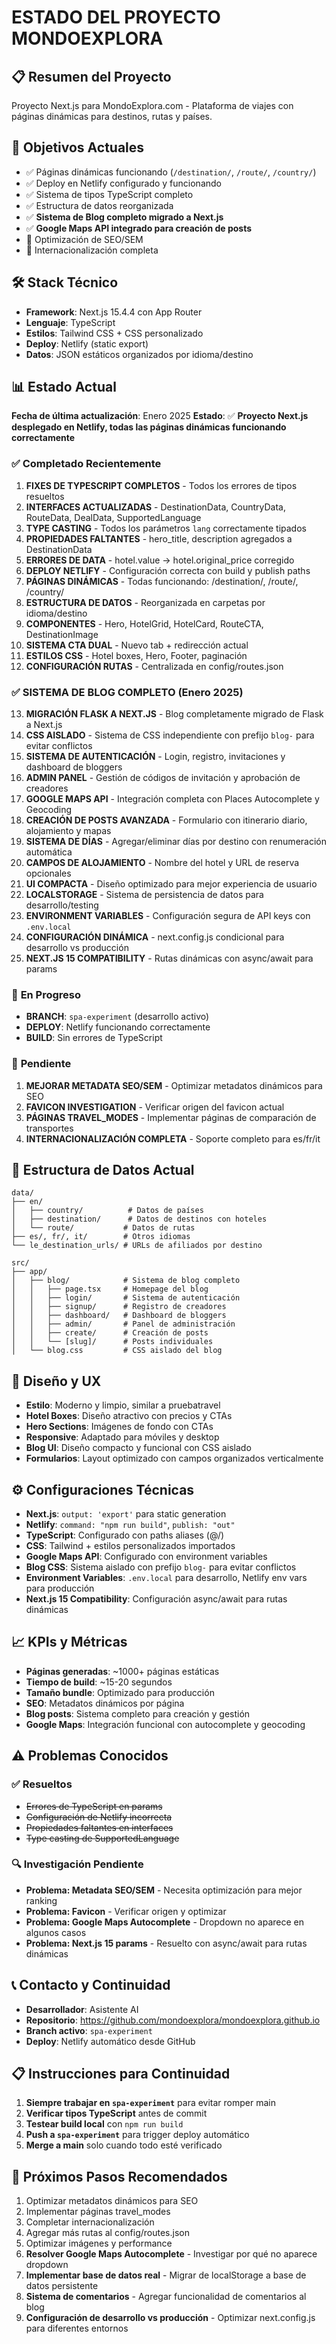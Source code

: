 # ESTADO DEL PROYECTO MONDOEXPLORA

## 📋 **Resumen del Proyecto**
Proyecto Next.js para MondoExplora.com - Plataforma de viajes con páginas dinámicas para destinos, rutas y países.

## 🎯 **Objetivos Actuales**
- ✅ Páginas dinámicas funcionando (`/destination/`, `/route/`, `/country/`)
- ✅ Deploy en Netlify configurado y funcionando
- ✅ Sistema de tipos TypeScript completo
- ✅ Estructura de datos reorganizada
- ✅ **Sistema de Blog completo migrado a Next.js**
- ✅ **Google Maps API integrado para creación de posts**
- 🔄 Optimización de SEO/SEM
- 🔄 Internacionalización completa

## 🛠️ **Stack Técnico**
- **Framework**: Next.js 15.4.4 con App Router
- **Lenguaje**: TypeScript
- **Estilos**: Tailwind CSS + CSS personalizado
- **Deploy**: Netlify (static export)
- **Datos**: JSON estáticos organizados por idioma/destino

## 📊 **Estado Actual**
**Fecha de última actualización**: Enero 2025
**Estado**: ✅ **Proyecto Next.js desplegado en Netlify, todas las páginas dinámicas funcionando correctamente**

### ✅ **Completado Recientemente**
1. **FIXES DE TYPESCRIPT COMPLETOS** - Todos los errores de tipos resueltos
2. **INTERFACES ACTUALIZADAS** - DestinationData, CountryData, RouteData, DealData, SupportedLanguage
3. **TYPE CASTING** - Todos los parámetros `lang` correctamente tipados
4. **PROPIEDADES FALTANTES** - hero_title, description agregados a DestinationData
5. **ERRORES DE DATA** - hotel.value → hotel.original_price corregido
6. **DEPLOY NETLIFY** - Configuración correcta con build y publish paths
7. **PÁGINAS DINÁMICAS** - Todas funcionando: /destination/, /route/, /country/
8. **ESTRUCTURA DE DATOS** - Reorganizada en carpetas por idioma/destino
9. **COMPONENTES** - Hero, HotelGrid, HotelCard, RouteCTA, DestinationImage
10. **SISTEMA CTA DUAL** - Nuevo tab + redirección actual
11. **ESTILOS CSS** - Hotel boxes, Hero, Footer, paginación
12. **CONFIGURACIÓN RUTAS** - Centralizada en config/routes.json

### ✅ **SISTEMA DE BLOG COMPLETO** (Enero 2025)
13. **MIGRACIÓN FLASK A NEXT.JS** - Blog completamente migrado de Flask a Next.js
14. **CSS AISLADO** - Sistema de CSS independiente con prefijo `blog-` para evitar conflictos
15. **SISTEMA DE AUTENTICACIÓN** - Login, registro, invitaciones y dashboard de bloggers
16. **ADMIN PANEL** - Gestión de códigos de invitación y aprobación de creadores
17. **GOOGLE MAPS API** - Integración completa con Places Autocomplete y Geocoding
18. **CREACIÓN DE POSTS AVANZADA** - Formulario con itinerario diario, alojamiento y mapas
19. **SISTEMA DE DÍAS** - Agregar/eliminar días por destino con renumeración automática
20. **CAMPOS DE ALOJAMIENTO** - Nombre del hotel y URL de reserva opcionales
21. **UI COMPACTA** - Diseño optimizado para mejor experiencia de usuario
22. **LOCALSTORAGE** - Sistema de persistencia de datos para desarrollo/testing
23. **ENVIRONMENT VARIABLES** - Configuración segura de API keys con `.env.local`
24. **CONFIGURACIÓN DINÁMICA** - next.config.js condicional para desarrollo vs producción
25. **NEXT.JS 15 COMPATIBILITY** - Rutas dinámicas con async/await para params

### 🔄 **En Progreso**
- **BRANCH**: `spa-experiment` (desarrollo activo)
- **DEPLOY**: Netlify funcionando correctamente
- **BUILD**: Sin errores de TypeScript

### 📝 **Pendiente**
1. **MEJORAR METADATA SEO/SEM** - Optimizar metadatos dinámicos para SEO
2. **FAVICON INVESTIGATION** - Verificar origen del favicon actual
3. **PÁGINAS TRAVEL_MODES** - Implementar páginas de comparación de transportes
4. **INTERNACIONALIZACIÓN COMPLETA** - Soporte completo para es/fr/it

## 📁 **Estructura de Datos Actual**
```
data/
├── en/
│   ├── country/          # Datos de países
│   ├── destination/      # Datos de destinos con hoteles
│   └── route/           # Datos de rutas
├── es/, fr/, it/        # Otros idiomas
└── le_destination_urls/ # URLs de afiliados por destino

src/
├── app/
│   ├── blog/            # Sistema de blog completo
│   │   ├── page.tsx     # Homepage del blog
│   │   ├── login/       # Sistema de autenticación
│   │   ├── signup/      # Registro de creadores
│   │   ├── dashboard/   # Dashboard de bloggers
│   │   ├── admin/       # Panel de administración
│   │   ├── create/      # Creación de posts
│   │   └── [slug]/      # Posts individuales
│   └── blog.css         # CSS aislado del blog
```

## 🎨 **Diseño y UX**
- **Estilo**: Moderno y limpio, similar a pruebatravel
- **Hotel Boxes**: Diseño atractivo con precios y CTAs
- **Hero Sections**: Imágenes de fondo con CTAs
- **Responsive**: Adaptado para móviles y desktop
- **Blog UI**: Diseño compacto y funcional con CSS aislado
- **Formularios**: Layout optimizado con campos organizados verticalmente

## ⚙️ **Configuraciones Técnicas**
- **Next.js**: `output: 'export'` para static generation
- **Netlify**: `command: "npm run build"`, `publish: "out"`
- **TypeScript**: Configurado con paths aliases (@/)
- **CSS**: Tailwind + estilos personalizados importados
- **Google Maps API**: Configurado con environment variables
- **Blog CSS**: Sistema aislado con prefijo `blog-` para evitar conflictos
- **Environment Variables**: `.env.local` para desarrollo, Netlify env vars para producción
- **Next.js 15 Compatibility**: Configuración async/await para rutas dinámicas

## 📈 **KPIs y Métricas**
- **Páginas generadas**: ~1000+ páginas estáticas
- **Tiempo de build**: ~15-20 segundos
- **Tamaño bundle**: Optimizado para producción
- **SEO**: Metadatos dinámicos por página
- **Blog posts**: Sistema completo para creación y gestión
- **Google Maps**: Integración funcional con autocomplete y geocoding

## ⚠️ **Problemas Conocidos**
### ✅ **Resueltos**
- ~~Errores de TypeScript en params~~
- ~~Configuración de Netlify incorrecta~~
- ~~Propiedades faltantes en interfaces~~
- ~~Type casting de SupportedLanguage~~

### 🔍 **Investigación Pendiente**
- **Problema: Metadata SEO/SEM** - Necesita optimización para mejor ranking
- **Problema: Favicon** - Verificar origen y optimizar
- **Problema: Google Maps Autocomplete** - Dropdown no aparece en algunos casos
- **Problema: Next.js 15 params** - Resuelto con async/await para rutas dinámicas

## 📞 **Contacto y Continuidad**
- **Desarrollador**: Asistente AI
- **Repositorio**: https://github.com/mondoexplora/mondoexplora.github.io
- **Branch activo**: `spa-experiment`
- **Deploy**: Netlify automático desde GitHub

## 📋 **Instrucciones para Continuidad**
1. **Siempre trabajar en `spa-experiment`** para evitar romper main
2. **Verificar tipos TypeScript** antes de commit
3. **Testear build local** con `npm run build`
4. **Push a `spa-experiment`** para trigger deploy automático
5. **Merge a main** solo cuando todo esté verificado

## 🚀 **Próximos Pasos Recomendados**
1. Optimizar metadatos dinámicos para SEO
2. Implementar páginas travel_modes
3. Completar internacionalización
4. Agregar más rutas al config/routes.json
5. Optimizar imágenes y performance
6. **Resolver Google Maps Autocomplete** - Investigar por qué no aparece dropdown
7. **Implementar base de datos real** - Migrar de localStorage a base de datos persistente
8. **Sistema de comentarios** - Agregar funcionalidad de comentarios al blog
9. **Configuración de desarrollo vs producción** - Optimizar next.config.js para diferentes entornos 